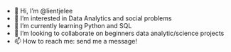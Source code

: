 - 👋 Hi, I’m @lientjelee
- 👀 I’m interested in Data Analytics and social problems
- 🌱 I’m currently learning Python and SQL
- 💞️ I’m looking to collaborate on beginners data analytic/science projects
- 📫 How to reach me: send me a message!

<!---
lientjelee/lientjelee is a ✨ special ✨ repository because its `README.md` (this file) appears on your GitHub profile.
You can click the Preview link to take a look at your changes.
--->

